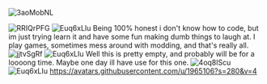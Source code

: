 ![3aoMobNL](https://user-images.githubusercontent.com/118684017/202919244-bb6892e4-5da3-452a-9fcf-83fdbe0cdbf5.gif)



![RRIQrPFG](https://user-images.githubusercontent.com/118684017/202919432-5545308d-01ee-4bbc-b365-3d9a8d128d17.gif)
![Euq6xLIu](https://user-images.githubusercontent.com/118684017/202919601-11acff88-9612-4534-8d0a-c3e1755e9d74.gif)
Being 100% honest i don't know how to code, but im just trying learn it and have some fun making dumb things to laugh at.
I play games, sometimes mess around with modding, and that's really all.
![jjtvSgRf](https://user-images.githubusercontent.com/118684017/202919900-25c9a544-082a-4b50-908e-b9f71f64708d.gif)
![Euq6xLIu](https://user-images.githubusercontent.com/118684017/202919601-11acff88-9612-4534-8d0a-c3e1755e9d74.gif)
Well this is pretty empty, and probably will be for a loooong time.
Maybe one day ill have use for this one.
![4oq8lScu](https://user-images.githubusercontent.com/118684017/202919958-892be809-b5f5-42e2-8886-e771f053f03c.gif)
![Euq6xLIu](https://user-images.githubusercontent.com/118684017/202919601-11acff88-9612-4534-8d0a-c3e1755e9d74.gif)
https://avatars.githubusercontent.com/u/1965106?s=280&v=4

